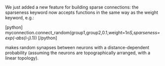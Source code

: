 <html><body><p>We just added a new feature for building sparse connections: the sparseness keyword now accepts functions in the same way as the weight keyword, e.g.:

[python]
myconnection.connect_random(group1,group2,0.1,weight=1*nS,sparseness=exp(-abs(i-j)*.1))
[/python]

makes random synapses between neurons with a distance-dependent probability (assuming the neurons are topographically arranged, with a linear topology).</p></body></html>